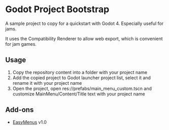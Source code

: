 # Godot Project Bootstrap

A sample project to copy for a quickstart with Godot 4. Especially useful for jams.

It uses the Compatibility Renderer to allow web export, which is convenient for jam games.

## Usage

1. Copy the repository content into a folder with your project name
2. Add the copied project to Godot launcher project list, select it and rename it with your project name
3. Open the project, open res://prefabs/main_menu_custom.tscn and customize MainMenu/Content/Title text with your project name

## Add-ons

* [EasyMenus](https://godotengine.org/asset-library/asset/1541) v1.0
